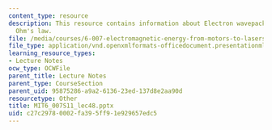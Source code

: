 ```yaml
---
content_type: resource
description: This resource contains information about Electron wavepackets and microscopic
  Ohm's law.
file: /media/courses/6-007-electromagnetic-energy-from-motors-to-lasers-spring-2011/c27c29780002fa395ff91e929657edc5_MIT6_007S11_lec48.pptx
file_type: application/vnd.openxmlformats-officedocument.presentationml.presentation
learning_resource_types:
- Lecture Notes
ocw_type: OCWFile
parent_title: Lecture Notes
parent_type: CourseSection
parent_uid: 95875286-a9a2-6136-23ed-137d8e2aa90d
resourcetype: Other
title: MIT6_007S11_lec48.pptx
uid: c27c2978-0002-fa39-5ff9-1e929657edc5
---
```

